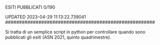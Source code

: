 ESITI PUBBLICATI 0/190 

UPDATED 2023-04-29 11:13:22.739041
######################################################

Si tratta di un semplice script in python per controllare quando sono pubblicati gli esiti (ASN 2021, quinto quadrimestre).

